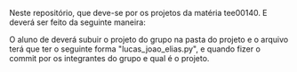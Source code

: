 Neste repositório, que deve-se por os projetos da matéria tee00140. E deverá ser feito da seguinte maneira:

O aluno  de deverá subuir o projeto do grupo na pasta do projeto e o arquivo terá que ter o seguinte forma "lucas_joao_elias.py", e quando fizer o commit por os integrantes do grupo e qual é o projeto.

